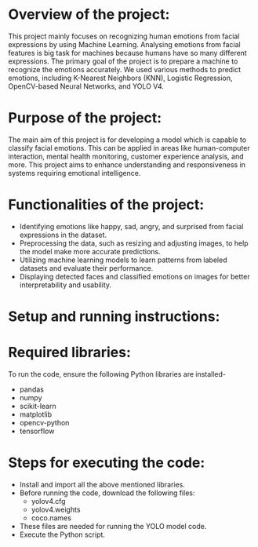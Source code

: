 # Overview of the project:
This project mainly focuses on recognizing human emotions from facial expressions by using Machine Learning. Analysing emotions from facial features is big task for machines because humans have so many different expressions. The primary goal of the project is to prepare a machine to recognize the emotions accurately. We used various methods to predict emotions, including K-Nearest Neighbors (KNN), Logistic Regression, OpenCV-based Neural Networks, and YOLO V4.

# Purpose of the project:
The main aim of this project is for developing a model which is capable to classify facial emotions. This can be applied in areas like human-computer interaction, mental health monitoring, customer experience analysis, and more. This project aims to enhance understanding and responsiveness in systems requiring emotional intelligence.

# Functionalities of the project:
- Identifying emotions like happy, sad, angry, and surprised from facial expressions in the dataset.
- Preprocessing the data, such as resizing and adjusting images, to help the model make more accurate predictions.
- Utilizing machine learning models to learn patterns from labeled datasets and evaluate their performance.
- Displaying detected faces and classified emotions on images for better interpretability and usability.

# Setup and running instructions:
# Required libraries:
To run the code, ensure the following Python libraries are installed-
- pandas
- numpy
- scikit-learn
- matplotlib
- opencv-python
- tensorflow

# Steps for executing the code:
- Install and import all the above mentioned libraries.
- Before running the code, download the following files:
    - yolov4.cfg
    - yolov4.weights
    - coco.names
- These files are needed for running the YOLO model code.
- Execute the Python script.